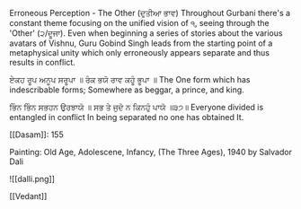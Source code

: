 Erroneous Perception - The Other (ਦੁਤੀਆ ਭਾਵ) Throughout Gurbani there's a constant theme focusing on the unified vision of ੧, seeing through the 'Other' (੨/ਦੂਜਾ). Even when beginning a series of stories about the various avatars of Vishnu, Guru Gobind Singh leads from the starting point of a metaphysical unity which only erroneously appears separate and thus results in conflict. 

ਏਕਹ ਰੂਪ ਅਨੂਪ ਸਰੂਪਾ ॥ ਰੰਕ ਭਯੋ ਰਾਵ ਕਹੂੰ ਭੂਪਾ ॥ 
The One form which has indescribable forms; Somewhere as beggar, a prince, and king. 

ਭਿੰਨ ਭਿੰਨ ਸਭਹਨ ਉਰਝਾਯੋ ॥ ਸਭ ਤੇ ਜੁਦੋ ਨ ਕਿਨਹੁੰ ਪਾਯੋ ॥੩੭॥ 
Everyone divided is entangled in conflict In being separated no one has obtained It. 

[[Dasam]]: 155

Painting: Old Age, Adolescene, Infancy, (The Three Ages), 1940 by Salvador Dali

![[dalli.png]]


[[Vedant]]
